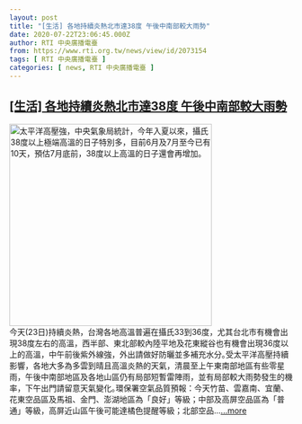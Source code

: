 ```yaml
---
layout: post
title: "[生活] 各地持續炎熱北市達38度 午後中南部較大雨勢"
date: 2020-07-22T23:06:45.000Z
author: RTI 中央廣播電臺
from: https://www.rti.org.tw/news/view/id/2073154
tags: [ RTI 中央廣播電臺 ]
categories: [ news, RTI 中央廣播電臺 ]
---
```

<!--1595459205000-->
[[生活] 各地持續炎熱北市達38度 午後中南部較大雨勢](https://www.rti.org.tw/news/view/id/2073154)
------

<div>
<img src="https://static.rti.org.tw/assets/thumbnails/2020/07/20/20200720000048M.jpg" width="360" alt="太平洋高壓強，中央氣象局統計，今年入夏以來，攝氏38度以上極端高溫的日子特別多，目前6月及7月至今已有10天，預估7月底前，38度以上高溫的日子還會再增加。" title="太平洋高壓強，中央氣象局統計，今年入夏以來，攝氏38度以上極端高溫的日子特別多，目前6月及7月至今已有10天，預估7月底前，38度以上高溫的日子還會再增加。"><br>今天(23日)持續炎熱，台灣各地高溫普遍在攝氏33到36度，尤其台北市有機會出現38度左右的高溫，西半部、東北部較內陸平地及花東縱谷也有機會出現36度以上的高溫，中午前後紫外線強，外出請做好防曬並多補充水分｡受太平洋高壓持續影響，各地大多為多雲到晴且高溫炎熱的天氣，清晨至上午東南部地區有些零星雨，午後中南部地區及各地山區仍有局部短暫雷陣雨，並有局部較大雨勢發生的機率，下午出門請留意天氣變化｡環保署空氣品質預報：今天竹苗、雲嘉南、宜蘭、花東空品區及馬祖、金門、澎湖地區為「良好」等級；中部及高屏空品區為「普通」等級，高屏近山區午後可能達橘色提醒等級；北部空品...<a target="_blank" href="https://www.rti.org.tw/news/view/id/2073154">...more</a>
</div>
